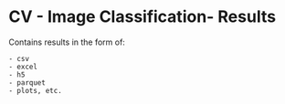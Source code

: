 # CV - Image Classification- Results
Contains results in the form of:
 
    - csv
    - excel
    - h5
    - parquet
    - plots, etc.